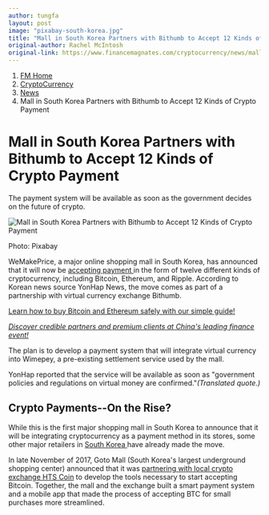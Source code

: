 ```yaml
---
author: tungfa
layout: post
image: "pixabay-south-korea.jpg"
title: "Mall in South Korea Partners with Bithumb to Accept 12 Kinds of Crypto Payment (incl Dash)"
original-author: Rachel McIntosh
original-link: https://www.financemagnates.com/cryptocurrency/news/mall-s-korea-partners-bithumb-accept-12-kinds-crypto-payment/
---
```


1.  [FM Home](https://www.financemagnates.com/)
2.  [CryptoCurrency](https://www.financemagnates.com/cryptocurrency/)
3.  [News](https://www.financemagnates.com/cryptocurrency/news/)
4.  Mall in South Korea Partners with Bithumb to Accept 12 Kinds of Crypto Payment

Mall in South Korea Partners with Bithumb to Accept 12 Kinds of Crypto Payment
==============================================================================

The payment system will be available as soon as the government decides on the future of crypto.


![Mall in South Korea Partners with Bithumb to Accept 12 Kinds of Crypto Payment](https://www.financemagnates.com/wp-content/uploads/2018/01/pixabay-south-korea.jpg?x14075)

Photo: Pixabay

WeMakePrice, a major online shopping mall in South Korea, has announced that it will now be [accepting payment ](https://www.financemagnates.com/cryptocurrency/news/north-american-bitcoin-conference-stops-accepting-bitcoin-payments/)in the form of twelve different kinds of cryptocurrency, including Bitcoin, Ethereum, and Ripple. According to Korean news source YonHap News, the move comes as part of a partnership with virtual currency exchange Bithumb.

[Learn how to buy Bitcoin and Ethereum safely with our simple guide!](https://www.financemagnates.com/cryptocurrency/education-centre/buy-bitcoin-ethereum-simply-securely-possible)

[*Discover credible partners and premium clients at China's leading finance event!*](https://www.financemagnates-ats2018.com/?utm_source=ATS2018&utm_medium=FM_news&utm_campaign=article)

The plan is to develop a payment system that will integrate virtual currency into Wimepey, a pre-existing settlement service used by the mall.

YonHap reported that the service will be available as soon as "government policies and regulations on virtual money are confirmed."*(Translated quote.)*

Crypto Payments--On the Rise?
----------------------------

While this is the first major shopping mall in South Korea to announce that it will be integrating cryptocurrency as a payment method in its stores, some other major retailers in [South Korea ](https://www.financemagnates.com/cryptocurrency/news/young-people-s-korea-among-hardest-hit-shrinking-crypto-markets/)have already made the move.

In late November of 2017, Goto Mall (South Korea's largest underground shopping center) announced that it was [partnering with local crypto exchange HTS Coin](https://www.financemagnates.com/cryptocurrency/news/now-accepting-bitcoin-rise-btc-retail/) to develop the tools necessary to start accepting Bitcoin.  Together, the mall and the exchange built a smart payment system and a mobile app that made the process of accepting BTC for small purchases more streamlined.

